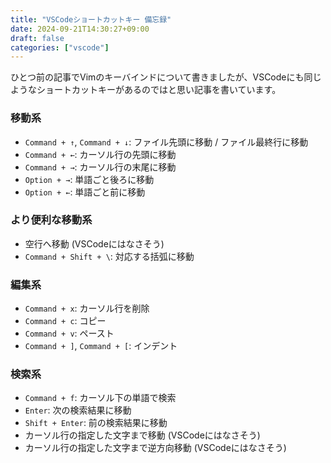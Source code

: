 ```yaml
---
title: "VSCodeショートカットキー 備忘録"
date: 2024-09-21T14:30:27+09:00
draft: false
categories: ["vscode"]
---
```


ひとつ前の記事でVimのキーバインドについて書きましたが、VSCodeにも同じようなショートカットキーがあるのではと思い記事を書いています。

### 移動系
- `Command + ↑`, `Command + ↓`: ファイル先頭に移動 / ファイル最終行に移動
- `Command + ←`: カーソル行の先頭に移動
- `Command + →`: カーソル行の末尾に移動
- `Option + →`: 単語ごと後ろに移動
- `Option + ←`: 単語ごと前に移動

### より便利な移動系
-  空行へ移動 (VSCodeにはなさそう)
- `Command + Shift + \`: 対応する括弧に移動

### 編集系
- `Command + x`: カーソル行を削除
- `Command + c`: コピー
- `Command + v`: ペースト
- `Command + ]`, `Command + [`: インデント

### 検索系
- `Command + f`: カーソル下の単語で検索
-  `Enter`: 次の検索結果に移動
- `Shift + Enter`: 前の検索結果に移動
- カーソル行の指定した文字まで移動 (VSCodeにはなさそう)
- カーソル行の指定した文字まで逆方向移動  (VSCodeにはなさそう)
